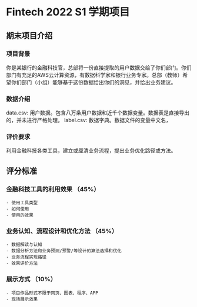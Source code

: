 # Fintech 2022 S1 学期项目

## 期末项目介绍

### 项目背景

你是某银行的金融科技官，总部将一份直接提取的用户数据交给了你们部门。你们部门有充足的AWS云计算资源，有数据科学家和银行业务专家。总部（教师）希望你们部门（小组）能够基于这份数据给出你们的洞见，并给出业务建议。

### 数据介绍

data.csv: 用户数据。包含八万条用户数据和近千个数据变量。数据表是直接导出的，并未进行严格处理。 label.csv: 数据字典。数据文件的变量中文名，

### 评价要求

利用金融科技各类工具，建立或厘清业务流程，提出业务优化路径或方法。

## 评分标准

### 金融科技工具的利用效果 （45%）

```
- 使用工具类型
- 如何使用
- 使用的效果
```

### 业务认知、流程设计和优化方法 （45%）

```
- 数据解读与认知
- 数据分析方法和业务预测/预警/等设计的算法选择和优化
- 业务流程实现路径
- 效果评价方法
```

### 展示方式 （10%）

```
- 项目作品形式不限于网页、图表、程序、APP
- 现场展示效果
```
